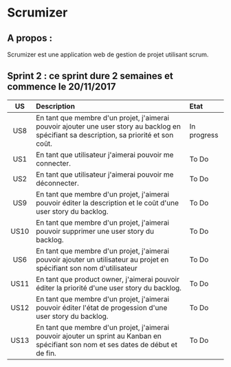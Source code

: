 Scrumizer
=========

A propos :
----------

Scrumizer est une application web de gestion de projet utilisant scrum.

Sprint 2 : ce sprint dure 2 semaines et commence le 20/11/2017
---------


|US |Description|Etat|
|:-:|:----------|:---|
|US8 |En tant que membre d'un projet, j'aimerai pouvoir ajouter une user story au backlog en spécifiant sa description, sa priorité et son coût.|In progress|
|US1 |En tant que utilisateur j'aimerai pouvoir me connecter.|To Do|
|US2 |En tant que utilisateur j'aimerai pouvoir me déconnecter.|To Do|
|US9|En tant que membre d'un projet, j'aimerai pouvoir éditer la description et le coût d'une user story du backlog.|To Do|
|US10|En tant que membre d'un projet, j'aimerai pouvoir supprimer une user story du backlog.|To Do|
|US6 |En tant que membre d'un projet, j'aimerai pouvoir ajouter un utilisateur au projet en spécifiant son nom d'utilisateur|To Do|
|US11|En tant que product owner, j'aimerai pouvoir éditer la priorité d'une user story du backlog.|To Do|
|US12|En tant que membre d'un projet, j'aimerai pouvoir éditer l'état de progession d'une user story du backlog.|To Do|
|US13|En tant que membre d'un projet, j'aimerai pouvoir ajouter un sprint au Kanban en spécifiant son nom et ses dates de début et de fin.|To Do|
